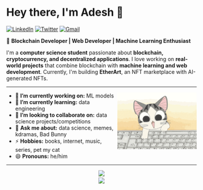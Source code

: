 <h1 align="left"> Hey there, I'm Adesh 👋 </h1>

<p align="left">
   <a href="https://www.linkedin.com/in/adeysh/"><img alt="LinkedIn" src="https://custom-icon-badges.demolab.com/badge/adeysh-blue?logo=linkedin-white&logoColor=fff /"></a> 
   <a href="https://x.com/adeysh_"><img alt="Twitter" src="https://img.shields.io/badge/adeysh_-%23000000.svg?logo=X&logoColor=white"></a>
   <a href="mailto:adeshkatiya27@gmail.com"><img alt="Gmail" src="https://img.shields.io/badge/-adeshkatiya27@gmail.com-eb4336?style=flat-square&logo=Gmail&logoColor=white&link=mailto:adeshkatiya27@gmail.com"></a>
</p>



🚀 **Blockchain Developer | Web Developer | Machine Learning Enthusiast**  

I'm a **computer science student** passionate about **blockchain, cryptocurrency, and decentralized applications**. I love working on **real-world projects** that combine blockchain with **machine learning and web development**. Currently, I'm building **EtherArt**, an NFT marketplace with AI-generated NFTs.  

 ---

<!-- credits for the gif https://giphy.com/gifs/computer-working-cat-LHZyixOnHwDDy -->
<img align="right" height="150" width="210" src="Working Chis Sweet Home GIF.gif">

- 🔭 **I’m currently working on:** ML models
- 🌱 **I’m currently learning:** data engineering
- 👯 **I’m looking to collaborate on:** data science projects/competitions
- 💬 **Ask me about:** data science, memes, kdramas, Bad Bunny
- ⚡ **Hobbies:** books, internet, music, series, pet my cat
- 😄 **Pronouns:** he/him

---

<div align="center">

<a href="https://github.com/adeysh"><pre><img height="150px" src="https://github-readme-stats.vercel.app/api?username=adeysh&show_icons=true&theme=dark#gh-dark-mode-only&show_icons=true&hide_title=true&hide_border=true&theme=graywhite" />    <img height="150px" src="https://github-readme-stats.vercel.app/api?username=adeysh&show_icons=true&theme=dark#gh-dark-mode-only&show_icons=true&layout=compact&langs_count=6&hide_title=true&hide_border=true&theme=graywhite" /></pre></a>

</div>

